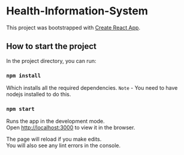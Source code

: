 # Health-Information-System

This project was bootstrapped with [Create React App](https://github.com/facebook/create-react-app).

## How to start the project

In the project directory, you can run:

### `npm install`
Which installs all the required dependencies.
`Note` - You need to have nodejs installed to do this.

### `npm start`

Runs the app in the development mode.<br />
Open [http://localhost:3000](http://localhost:3000) to view it in the browser.

The page will reload if you make edits.<br />
You will also see any lint errors in the console.


